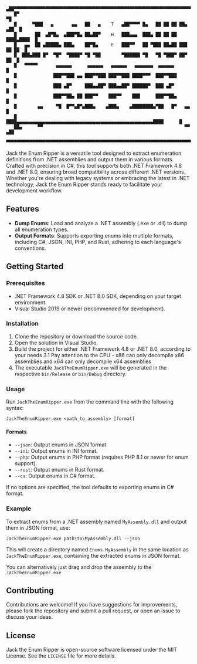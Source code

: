 ```                                                                                
   ▄██▀▀▀▀▀▀▀▀▀▀▀▀▀▀▀▀▀▀▀▀▀▀▀▀▀▀▀▀▀▀▀▀▀▀▀▀▀▀▀▀▀▀▀▀▀▀▀▀▀▀▀▀▀▀▀▀▀▀▀▀▀▀▀▀▀▀▀▀▀██▄  
   █▀                                                                       ▀█  
   █      ▀███   ▄       ▄▄   ██   ▄    T   ▄██▀▀▀▀ █▄   ██ ██ ██ ██▄   ▄██  █  
   █       ██  ▄█▀█▄  ▄███▀█▄ ██▄██▀    H   ███▄▄▄  ███▄ ██ ██ ██ ████▄████  █  
   █   ▄▄  ██ ▄█████▄ ███▄    ██▀█▄     E   ███▀▀   ██ ▀███ ██▄██ ███ ██ ██  █  
   █  ███▄███ █▀  ▀█▀  ▀████▀ ▀█ ▀██        ▀██████ ▀█   ▀█ ▀███▀ ██▀    ██  █  
   █   ▀▀▀▀▀       ▄▄▄▄▄▄      ▄▄▄▄▄▄   ▄▄▄▄▄▄   ▄▄▄▄▄▄▄  ▄▄▄▄▄▄             █  
   █              ███▀▀███ ▄▄ ███▀▀███ ███▀▀███ ████▀▀▀  ███▀▀███            █  
   █              ███ ▄█▀     ███▄▄██▀ ███▄▄██▀ ██████▀  ███ ▄█▀             █  
   █              ███▀▀██▄ ██ ███▀▀    ███▀▀    ███      ███▀▀██▄            █  
   █        ▄▄     ▀█  █▀▀▄█▀▄███▄    ▄███▄    ▄████████▄▀██   █▀   ▄▄       █  
   █       ████▄▄▄▄▄▄▄▄▄▄▄▄▄▄▄▄▄▄▄▄▄▄▄▄▄▄▄▄▄▄▄▄▄▄▄▄▄▄▄▄▄▄▄▄▄▄▄▄▄▄▄▄████      █  
   ██▄      ▀▀                                                      ▀▀     ▄██  
    ▀▀▀▀▀▀▀▀▀▀▀▀▀▀▀▀▀▀▀▀▀▀▀▀▀▀▀▀▀▀▀▀▀▀▀▀▀▀▀▀▀▀▀▀▀▀▀▀▀▀▀▀▀▀▀▀▀▀▀▀▀▀▀▀▀▀▀▀▀▀▀▀▀   
 ```                                                        																				

Jack the Enum Ripper is a versatile tool designed to extract enumeration definitions from .NET assemblies and output them in various formats. Crafted with precision in C#, this tool supports both .NET Framework 4.8 and .NET 8.0, ensuring broad compatibility across different .NET versions. Whether you're dealing with legacy systems or embracing the latest in .NET technology, Jack the Enum Ripper stands ready to facilitate your development workflow.

## Features

- **Dump Enums**: Load and analyze a .NET assembly (.exe or .dll) to dump all enumeration types.
- **Output Formats**: Supports exporting enums into multiple formats, including C#, JSON, INI, PHP, and Rust, adhering to each language's conventions.

## Getting Started

### Prerequisites

- .NET Framework 4.8 SDK or .NET 8.0 SDK, depending on your target environment.
- Visual Studio 2019 or newer (recommended for development).

### Installation

1. Clone the repository or download the source code.
2. Open the solution in Visual Studio.
3. Build the project for either .NET Framework 4.8 or .NET 8.0, according to your needs
	3.1 Pay attention to the CPU - x86 can only decompile x86 assemblies and x64 can only decompile x64 assemblies
4. The executable `JackTheEnumRipper.exe` will be generated in the respective `bin/Release` or `bin/Debug` directory.

### Usage

Run `JackTheEnumRipper.exe` from the command line with the following syntax:

```
JackTheEnumRipper.exe <path_to_assembly> [format]
```

#### Formats

- `--json`: Output enums in JSON format.
- `--ini`: Output enums in INI format.
- `--php`: Output enums in PHP format (requires PHP 8.1 or newer for enum support).
- `--rust`: Output enums in Rust format.
- `--cs`: Output enums in C# format.

If no options are specified, the tool defaults to exporting enums in C# format.

### Example

To extract enums from a .NET assembly named `MyAssembly.dll` and output them in JSON format, use:

```
JackTheEnumRipper.exe path\to\MyAssembly.dll --json
```

This will create a directory named `Enums.MyAssembly` in the same location as `JackTheEnumRipper.exe`, containing the extracted enums in JSON format.

You can alternatively just drag and drop the assembly to the `JackTheEnumRipper.exe`

## Contributing

Contributions are welcome! If you have suggestions for improvements, please fork the repository and submit a pull request, or open an issue to discuss your ideas.

## License

Jack the Enum Ripper is open-source software licensed under the MIT License. See the `LICENSE` file for more details.